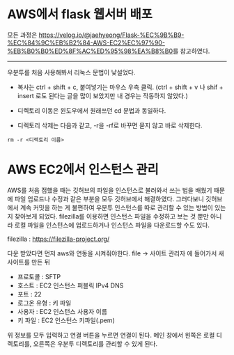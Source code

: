 # AWS에서 flask 웹서버 배포



모든 과정은 <https://velog.io/@jaehyeong/Flask-%EC%9B%B9-%EC%84%9C%EB%B2%84-AWS-EC2%EC%97%90-%EB%B0%B0%ED%8F%AC%ED%95%98%EA%B8%B0>를 참고하였다. 



--------------------------



우분투를 처음 사용해봐서 리눅스 문법이 낯설었다.



- 복사는 ctrl + shift + c, 붙여넣기는 마우스 우측 클릭. (ctrl + shift + v 나 shif + insert 로도 된다는 글을 많이 보았지만 내 경우는 작동하지 않았다.)



- 디렉토리 이동은 윈도우에서 원래쓰던 cd 문법과 동일하다.



- 디렉토리 삭제는 다음과 같고, -r을 -rf로 바꾸면 묻지 않고 바로 삭제한다.

```
rm -r <디렉토리 이름>
```



# AWS EC2에서 인스턴스 관리



AWS를 처음 접했을 때는 깃허브의 파일을 인스턴스로 불러와서 쓰는 법을 배웠기 때문에 파일 업로드나 수정과 같은 부분을 모두 깃허브에서 해결하였다. 그러다보니 깃허브에서 계속 커밋을 하는 게 불편하여 우분투 인스턴스를 따로 관리할 수 있는 방법이 있는지 찾아보게 되었다. filezilla를 이용하면 인스턴스 파일을 수정하고 보는 것 뿐만 아니라 로컬 파일을 인스턴스에 업로드하거나 인스턴스 파일을 다운로드할 수도 있다. 



filezilla : <https://filezilla-project.org/>



다운 받았다면 먼저 aws와 연동을 시켜줘야한다. file -> 사이트 관리자 에 들어가서 새 사이트를 만든 뒤 



- 프로토콜 : SFTP
- 호스트 : EC2 인스턴스 퍼블릭 IPv4 DNS
- 포트 : 22
- 로그온 유형 : 키 파일
- 사용자 : EC2 인스턴스 사용자 이름
- 키 파일 : EC2 인스턴스 키파일(.pem)



위 정보를 모두 입력하고 연결 버튼을 누르면 연결이 된다. 메인 창에서 왼쪽은 로컬 디렉토리를, 오른쪽은 우분투 디렉토리를 관리할 수 있게 된다. 
